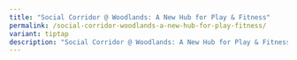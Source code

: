 ```yaml
---
title: "Social Corridor @ Woodlands: A New Hub for Play & Fitness"
permalink: /social-corridor-woodlands-a-new-hub-for-play-fitness/
variant: tiptap
description: "Social Corridor @ Woodlands: A New Hub for Play & Fitness"
---
```

